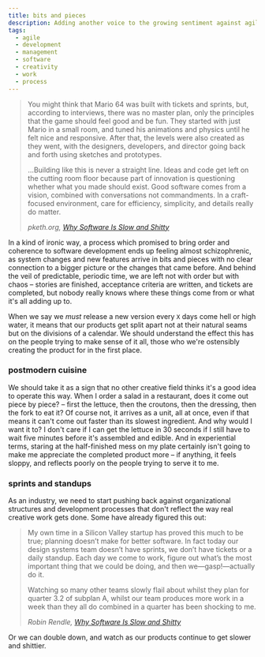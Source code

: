 ```yaml
---
title: bits and pieces
description: Adding another voice to the growing sentiment against agile software development.
tags:
  - agile
  - development
  - management
  - software
  - creativity
  - work
  - process
---
```


> You might think that Mario 64 was built with tickets and sprints, but, according to interviews, there was no master plan, only the principles that the game should feel good and be fun. They started with just Mario in a small room, and tuned his animations and physics until he felt nice and responsive. After that, the levels were also created as they went, with the designers, developers, and director going back and forth using sketches and prototypes.
>
> ...Building like this is never a straight line. Ideas and code get left on the cutting room floor because part of innovation is questioning whether what you made should exist. Good software comes from a vision, combined with conversations not commandments. In a craft-focused environment, care for efficiency, simplicity, and details really do matter.
>
> <cite>pketh.org, *[Why Software Is Slow and Shitty][1]*</cite>

In a kind of ironic way, a process which promised to bring order and coherence to software development ends up feeling almost schizophrenic, as system changes and new features arrive in bits and pieces with no clear connection to a bigger picture or the changes that came before. And behind the veil of predictable, periodic time, we are left not with order but with chaos – stories are finished, acceptance criteria are written, and tickets are completed, but nobody really knows where these things come from or what it's all adding up to.

When we say we *must* release a new version every `X` days come hell or high water, it means that our products get split apart not at their natural seams but on the divisions of a calendar. We should understand the effect this has on the people trying to make sense of it all, those who we're  ostensibly creating the product for in the first place. 

### postmodern cuisine

We should take it as a sign that no other creative field thinks it's a good idea to operate this way. When I order a salad in a restaurant, does it come out piece by piece? – first the lettuce, then the croutons, then the dressing, then the fork to eat it? Of course not, it arrives as a unit, all at once, even if that means it can't come out faster than its slowest ingredient. And why would I want it to? I don't care if I can get the lettuce in 30 seconds if I still have to wait five minutes before it's assembled and edible. And in experiential terms, staring at the half-finished mess on my plate certainly isn't going to make me appreciate the completed product more – if anything, it feels sloppy, and reflects poorly on the people trying to serve it to me.

### sprints and standups

As an industry, we need to start pushing back against organizational structures and development processes that don't reflect the way real creative work gets done. Some have already figured this out:

> My own time in a Silicon Valley startup has proved this much to be true; planning doesn’t make for better software. In fact today our design systems team doesn’t have sprints, we don’t have tickets or a daily standup. Each day we come to work, figure out what’s the most important thing that we could be doing, and then we—gasp!—actually do it.
>
> Watching so many other teams slowly flail about whilst they plan for quarter 3.2 of subplan A, whilst our team produces more work in a week than they all do combined in a quarter has been shocking to me.
>
> <cite>Robin Rendle, *[Why Software Is Slow and Shitty][2]*</cite>

Or we can double down, and watch as our products continue to get slower and shittier.

[1]: http://pketh.org/why-software-is-slow-and-shitty.html
[2]: https://www.robinrendle.com/notes/why-software-is-slow-and-shitty.html